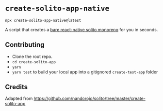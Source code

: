 # `create-solito-app-native`

```sh
npx create-solito-app-native@latest
```

A script that creates a [bare react-native solito monorepo](https://github.com/gezquinndesign/solito-native-starter) for you in seconds.

## Contributing

- Clone the root repo.
- `cd create-solito-app`
- `yarn`
- `yarn test` to build your local app into a gitignored `create-test-app` folder

## Credits

Adapted from https://github.com/nandorojo/solito/tree/master/create-solito-app
